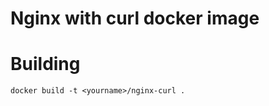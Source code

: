 Nginx with curl docker image
============================

Building
========

```
docker build -t <yourname>/nginx-curl .
```
